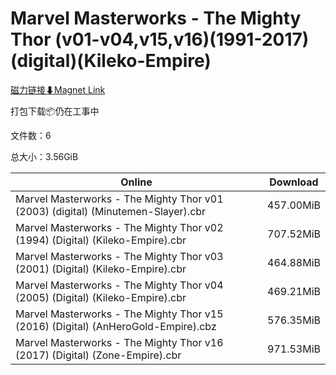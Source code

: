 # Marvel Masterworks - The Mighty Thor (v01-v04,v15,v16)(1991-2017)(digital)(Kileko-Empire)

[磁力链接⬇Magnet Link](magnet:?xt=urn:btih:7ed22aa382912ab372907099abc7e21b4f5e1610&dn=Marvel%20Masterworks%20-%20The%20Mighty%20Thor%20%28v01-v04%2Cv15%2Cv16%29%281991-2017%29%28digital%29%28Kileko-Empire%29)

打包下载📦仍在工事中

文件数：6

总大小：3.56GiB

Online | Download
--- | ---
Marvel Masterworks - The Mighty Thor v01 (2003) (digital) (Minutemen-Slayer).cbr | 457.00MiB
Marvel Masterworks - The Mighty Thor v02 (1994) (Digital) (Kileko-Empire).cbr | 707.52MiB
Marvel Masterworks - The Mighty Thor v03 (2001) (Digital) (Kileko-Empire).cbr | 464.88MiB
Marvel Masterworks - The Mighty Thor v04 (2005) (Digital) (Kileko-Empire).cbr | 469.21MiB
Marvel Masterworks - The Mighty Thor v15 (2016) (Digital) (AnHeroGold-Empire).cbz | 576.35MiB
Marvel Masterworks - The Mighty Thor v16 (2017) (Digital) (Zone-Empire).cbr | 971.53MiB